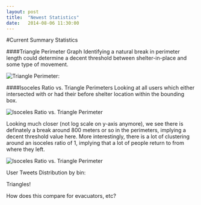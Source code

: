 ```yaml
---
layout: post
title:  "Newest Statistics"
date:   2014-08-06 11:30:00
---
```


#Current Summary Statistics

####Triangle Perimeter Graph
Identifying a natural break in perimeter length could determine a decent threshold between shelter-in-place and some type of movement.

![Triangle Perimeter: ]({{site.baseurl}}/img_exports/triangle_perimeters_graph_affected_lt_10.png)


####Isoceles Ratio vs.  Triangle Perimeters
Looking at all users which either intersected with or had their before shelter location within the bounding box.

![Isoceles Ratio vs. Triangle Perimeter]({{site.baseurl}}/img_exports/isoceles_ratio_V_perimeter_moderately_affected.png)

Looking much closer (not log scale on y-axis anymore), we see there is definately a break around 800 meters or so in the perimeters, implying a decent threshold value here.  More interestingly, there is a lot of clustering around an isoceles ratio of 1, implying that a lot of people return to from where they left.

![Isoceles Ratio vs. Triangle Perimeter]({{site.baseurl}}/img_exports/isoceles_ratio_V_perimeter_affected_lt_10_ratio_0-5.png)


User Tweets Distribution by bin:


Triangles!


How does this compare for evacuators, etc?
